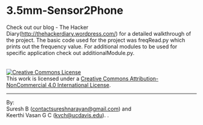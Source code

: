 # 3.5mm-Sensor2Phone
Check out our blog - The Hacker Diary(http://thehackerdiary.wordpress.com/) for a detailed walkthrough of the project. The basic code used for the project was freqRead.py which prints out the frequency value. For additional modules to be used for specific application check out additionalModule.py. 
<br>
<br>
<br>
<a rel="license" href="http://creativecommons.org/licenses/by-nc/4.0/"><img alt="Creative Commons License" style="border-width:0" src="https://i.creativecommons.org/l/by-nc/4.0/88x31.png" /></a><br />This work is licensed under a <a rel="license" href="http://creativecommons.org/licenses/by-nc/4.0/">Creative Commons Attribution-NonCommercial 4.0 International License</a>.

---
By: <br>
Suresh B (contactsureshnarayan@gmail.com) and <br>
Keerthi Vasan G C (kvch@ucdavis.edu). . 


